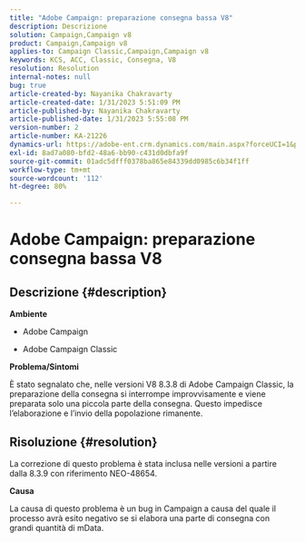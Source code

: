 ```yaml
---
title: "Adobe Campaign: preparazione consegna bassa V8"
description: Descrizione
solution: Campaign,Campaign v8
product: Campaign,Campaign v8
applies-to: Campaign Classic,Campaign,Campaign v8
keywords: KCS, ACC, Classic, Consegna, V8
resolution: Resolution
internal-notes: null
bug: true
article-created-by: Nayanika Chakravarty
article-created-date: 1/31/2023 5:51:09 PM
article-published-by: Nayanika Chakravarty
article-published-date: 1/31/2023 5:55:08 PM
version-number: 2
article-number: KA-21226
dynamics-url: https://adobe-ent.crm.dynamics.com/main.aspx?forceUCI=1&pagetype=entityrecord&etn=knowledgearticle&id=c103bed5-8fa1-ed11-aad1-6045bd0063aa
exl-id: 8ad7a080-bfd2-48a6-bb90-c431d0dbfa9f
source-git-commit: 01adc5dfff0378ba865e84339dd0985c6b34f1ff
workflow-type: tm+mt
source-wordcount: '112'
ht-degree: 80%

---
```


# Adobe Campaign: preparazione consegna bassa V8

## Descrizione {#description}


<b>Ambiente</b>

- Adobe Campaign

- Adobe Campaign Classic

<b>Problema/Sintomi</b>

È stato segnalato che, nelle versioni V8 8.3.8 di Adobe Campaign Classic, la preparazione della consegna si interrompe improvvisamente e viene preparata solo una piccola parte della consegna. Questo impedisce l’elaborazione e l’invio della popolazione rimanente.


## Risoluzione {#resolution}


La correzione di questo problema è stata inclusa nelle versioni a partire dalla 8.3.9 con riferimento NEO-48654.

<b>Causa</b>

La causa di questo problema è un bug in Campaign a causa del quale il processo avrà esito negativo se si elabora una parte di consegna con grandi quantità di mData.

